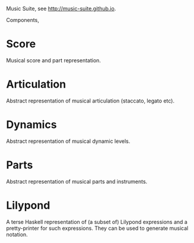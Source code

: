 Music Suite, see <http://music-suite.github.io>.

Components,

# Score
Musical score and part representation.

# Articulation
Abstract representation of musical articulation (staccato, legato etc).

# Dynamics
Abstract representation of musical dynamic levels.

# Parts
Abstract representation of musical parts and instruments.

# Lilypond
A terse Haskell representation of (a subset of) Lilypond 
expressions and a pretty-printer for such expressions. They can be used to generate 
musical notation.

